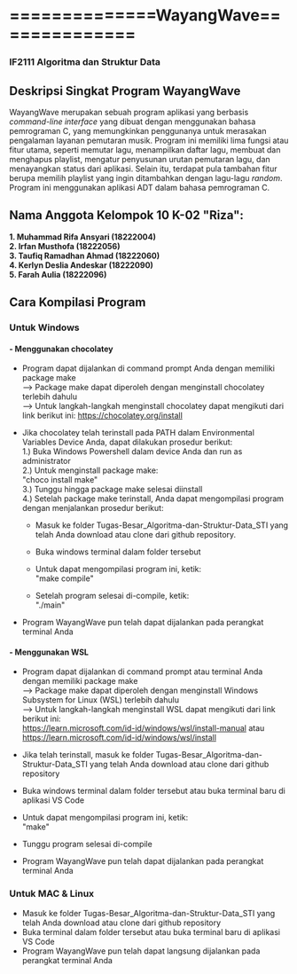 # ==============WayangWave==============
### IF2111 Algoritma dan Struktur Data
                   
## Deskripsi Singkat Program WayangWave
WayangWave merupakan sebuah program aplikasi yang berbasis _command-line interface_ yang dibuat dengan menggunakan bahasa pemrograman C, yang memungkinkan penggunanya untuk merasakan pengalaman layanan pemutaran musik. Program ini memiliki lima fungsi atau fitur utama, seperti memutar lagu, menampilkan daftar lagu, membuat dan menghapus playlist, mengatur penyusunan urutan pemutaran lagu, dan menayangkan status dari aplikasi. Selain itu, terdapat pula tambahan fitur berupa memilih playlist yang ingin ditambahkan dengan lagu-lagu _random_.
<br/>
Program ini menggunakan aplikasi ADT dalam bahasa pemrograman C.

## Nama Anggota Kelompok 10 K-02 "Riza":
**1. Muhammad Rifa Ansyari (18222004) <br/>
2. Irfan Musthofa (18222056) <br/>
3. Taufiq Ramadhan Ahmad (18222060) <br/>
4. Kerlyn Deslia Andeskar (18222090) <br/>
5. Farah Aulia (18222096)**

## Cara Kompilasi Program
### Untuk Windows
#### - Menggunakan chocolatey
- Program dapat dijalankan di command prompt Anda dengan memiliki package make <br/>
  --> Package make dapat diperoleh dengan menginstall chocolatey terlebih dahulu <br/>
  --> Untuk langkah-langkah menginstall chocolatey dapat mengikuti dari link berikut ini:
      https://chocolatey.org/install
  
- Jika chocolatey telah terinstall pada PATH dalam Environmental Variables Device Anda, dapat dilakukan prosedur berikut:
  <br/>
  1.) Buka Windows Powershell dalam device Anda dan run as administrator
  <br/>
  2.) Untuk menginstall package make:
      <br/>
        "choco install make"
      <br/>
  3.) Tunggu hingga package make selesai diinstall
  <br/>
  4.) Setelah package make terinstall, Anda dapat mengompilasi program dengan menjalankan prosedur berikut:
  <br/>
     - Masuk ke folder Tugas-Besar_Algoritma-dan-Struktur-Data_STI yang telah Anda download atau clone dari github repository.
     
     - Buka windows terminal dalam folder tersebut
       
     - Untuk dapat mengompilasi program ini, ketik:
       <br/>
         "make compile"

     - Setelah program selesai di-compile, ketik:
       <br/>
         "./main"
     
- Program WayangWave pun telah dapat dijalankan pada perangkat terminal Anda
  
#### - Menggunakan WSL
- Program dapat dijalankan di command prompt atau terminal Anda dengan memiliki package make <br/>
  --> Package make dapat diperoleh dengan menginstall Windows Subsystem for Linux (WSL) terlebih dahulu <br/>
  --> Untuk langkah-langkah menginstall WSL dapat mengikuti dari link berikut ini: <br/>
      https://learn.microsoft.com/id-id/windows/wsl/install-manual atau https://learn.microsoft.com/id-id/windows/wsl/install

- Jika telah terinstall, masuk ke folder Tugas-Besar_Algoritma-dan-Struktur-Data_STI yang telah Anda download atau clone dari github repository
  
- Buka windows terminal dalam folder tersebut atau buka terminal baru di aplikasi VS Code
  
- Untuk dapat mengompilasi program ini, ketik:
       <br/>
         "make"

- Tunggu program selesai di-compile

- Program WayangWave pun telah dapat dijalankan pada perangkat terminal Anda
  
### Untuk MAC & Linux
- Masuk ke folder Tugas-Besar_Algoritma-dan-Struktur-Data_STI yang telah Anda download atau clone dari github repository
- Buka terminal dalam folder tersebut atau buka terminal baru di aplikasi VS Code
- Program WayangWave pun telah dapat langsung dijalankan pada perangkat terminal Anda
